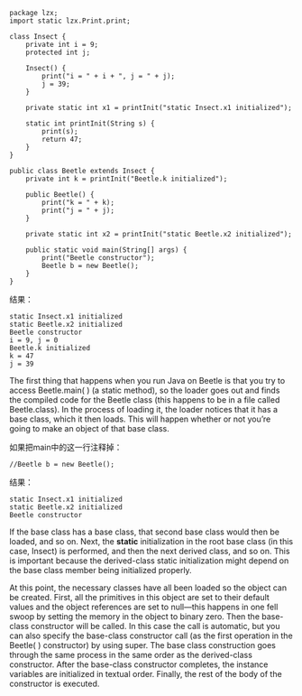     package lzx;
    import static lzx.Print.print;
    
    class Insect {
    	private int i = 9;
    	protected int j;
    
    	Insect() {
    		print("i = " + i + ", j = " + j);
    		j = 39;
    	}
    
    	private static int x1 = printInit("static Insect.x1 initialized");
    
    	static int printInit(String s) {
    		print(s);
    		return 47;
    	}
    }
    
    public class Beetle extends Insect {
    	private int k = printInit("Beetle.k initialized");
    
    	public Beetle() {
    		print("k = " + k);
    		print("j = " + j);
    	}
    
    	private static int x2 = printInit("static Beetle.x2 initialized");
    
    	public static void main(String[] args) {
    		print("Beetle constructor");
    		Beetle b = new Beetle();
    	}
    }

结果：
    
    static Insect.x1 initialized
    static Beetle.x2 initialized
    Beetle constructor
    i = 9, j = 0
    Beetle.k initialized
    k = 47
    j = 39

The first thing that happens when you run Java on Beetle is that you try to access
Beetle.main( ) (a static method), so the loader goes out and finds the compiled code for
the Beetle class (this happens to be in a file called Beetle.class). In the process of loading
it, the loader notices that it has a base class, which it
then loads. This will happen whether or not you’re going to make an object of that base class.


如果把main中的这一行注释掉：

    //Beetle b = new Beetle();

结果：
    
    static Insect.x1 initialized
    static Beetle.x2 initialized
    Beetle constructor
  
If the base class has a base class, that second base class would then be loaded, and so on.
Next, the **static** initialization in the root base class (in this case, Insect) is performed, and
then the next derived class, and so on. This is important because the derived-class static
initialization might depend on the base class member being initialized properly.


At this point, the necessary classes have all been loaded so the object can be created. First, all
the primitives in this object are set to their default values and the object references are set to
null—this happens in one fell swoop by setting the memory in the object to binary zero. Then
the base-class constructor will be called. In this case the call is automatic, but you can also
specify the base-class constructor call (as the first operation in the Beetle( ) constructor) by
using super. The base class construction goes through the same process in the same order as
the derived-class constructor. After the base-class constructor completes, the instance
variables are initialized in textual order. Finally, the rest of the body of the constructor is
executed.